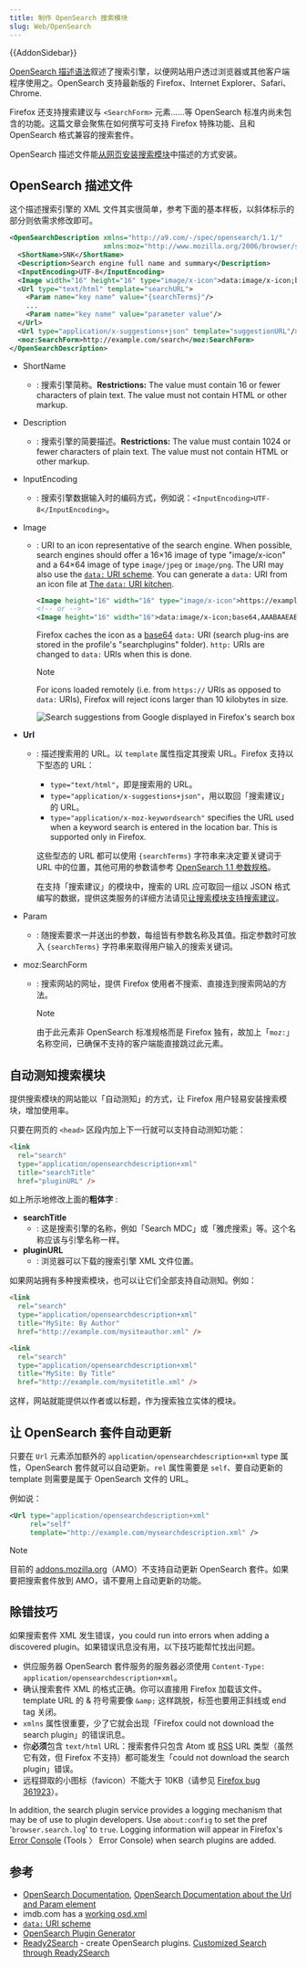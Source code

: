 ```yaml
---
title: 制作 OpenSearch 搜索模块
slug: Web/OpenSearch
---
```


{{AddonSidebar}}

[OpenSearch 描述语法](https://www.opensearch.org/Specifications/OpenSearch/1.1#OpenSearch_description_document)叙述了搜索引擎，以便网站用户透过浏览器或其他客户端程序使用之。OpenSearch 支持最新版的 Firefox、Internet Explorer、Safari、Chrome.

Firefox 还支持搜索建议与 `<SearchForm>` 元素……等 OpenSearch 标准内尚未包含的功能。这篇文章会聚焦在如何撰写可支持 Firefox 特殊功能、且和 OpenSearch 格式兼容的搜索套件。

OpenSearch 描述文件能[从网页安装搜索模块](#自动测知搜索模块)中描述的方式安装。

## OpenSearch 描述文件

这个描述搜索引擎的 XML 文件其实很简单，参考下面的基本样板，以斜体标示的部分则依需求修改即可。

```xml
<OpenSearchDescription xmlns="http://a9.com/-/spec/opensearch/1.1/"
                       xmlns:moz="http://www.mozilla.org/2006/browser/search/">
  <ShortName>SNK</ShortName>
  <Description>Search engine full name and summary</Description>
  <InputEncoding>UTF-8</InputEncoding>
  <Image width="16" height="16" type="image/x-icon">data:image/x-icon;base64,AAABAAEAEBAAA ...</Image>
  <Url type="text/html" template="searchURL">
    <Param name="key name" value="{searchTerms}"/>
    ...
    <Param name="key name" value="parameter value"/>
  </Url>
  <Url type="application/x-suggestions+json" template="suggestionURL"/>
  <moz:SearchForm>http://example.com/search</moz:SearchForm>
</OpenSearchDescription>
```

- ShortName
  - : 搜索引擎简称。**Restrictions:** The value must contain 16 or fewer characters of plain text. The value must not contain HTML or other markup.
- Description
  - : 搜索引擎的简要描述。**Restrictions:** The value must contain 1024 or fewer characters of plain text. The value must not contain HTML or other markup.
- InputEncoding
  - : 搜索引擎数据输入时的编码方式，例如说：`<InputEncoding>UTF-8</InputEncoding>`。
- Image

  - : URI to an icon representative of the search engine. When possible, search engines should offer a 16×16 image of type "image/x-icon" and a 64×64 image of type `image/jpeg` or `image/png`. The URI may also use the [`data:` URI scheme](/zh-CN/docs/Web/HTTP/data_URIs). You can generate a `data:` URI from an icon file at [The `data:` URI kitchen](https://software.hixie.ch/utilities/cgi/data/data).

    ```xml
    <Image height="16" width="16" type="image/x-icon">https://example.com/favicon.ico</Image>
    <!-- or -->
    <Image height="16" width="16">data:image/x-icon;base64,AAABAAEAEBAAA ... DAAA=</Image>
    ```

    Firefox caches the icon as a [base64](https://en.wikipedia.org/wiki/Base64) `data:` URI (search plug-ins are stored in the profile's "searchplugins" folder). `http:` URIs are changed to `data:` URIs when this is done.

    > [!NOTE]
    > For icons loaded remotely (i.e. from `https://` URIs as opposed to `data:` URIs), Firefox will reject icons larger than 10 kilobytes in size.

    ![Search suggestions from Google displayed in Firefox's search box](searchsuggestionsample.png)

- **Url**

  - : 描述搜索用的 URL。以 `template` 属性指定其搜索 URL。Firefox 支持以下型态的 URL：

    - `type="text/html"`，即是搜索用的 URL。
    - `type="application/x-suggestions+json"`，用以取回「搜索建议」的 URL。
    - `type="application/x-moz-keywordsearch"` specifies the URL used when a keyword search is entered in the location bar. This is supported only in Firefox.

    这些型态的 URL 都可以使用 `{searchTerms}` 字符串来决定要关键词于 URL 中的位置，其他可用的参数请参考 [OpenSearch 1.1 参数规格](https://github.com/dewitt/opensearch/blob/master/opensearch-1-1-draft-6.md#opensearch-11-parameters)。

    在支持「搜索建议」的模块中，搜索的 URL 应可取回一组以 JSON 格式编写的数据，提供这类服务的详细方法请见[让搜索模块支持搜索建议](/zh-CN/%e8%ae%93%e6%90%9c%e5%b0%8b%e6%a8%a1%e7%b5%84%e6%94%af%e6%8f%b4%e6%90%9c%e5%b0%8b%e5%bb%ba%e8%ad%b0)。

- Param
  - : 随搜索要求一并送出的参数，每组皆有参数名称及其值。指定参数时可放入 `{searchTerms}` 字符串来取得用户输入的搜索关键词。
- moz:SearchForm

  - : 搜索网站的网址，提供 Firefox 使用者不搜索、直接连到搜索网站的方法。

    > [!NOTE]
    > 由于此元素非 OpenSearch 标准规格而是 Firefox 独有，故加上「`moz:`」名称空间，已确保不支持的客户端能直接跳过此元素。

## 自动测知搜索模块

提供搜索模块的网站能以「自动测知」的方式，让 Firefox 用户轻易安装搜索模块，增加使用率。

只要在网页的 `<head>` 区段内加上下一行就可以支持自动测知功能：

```html
<link
  rel="search"
  type="application/opensearchdescription+xml"
  title="searchTitle"
  href="pluginURL" />
```

如上所示地修改上面的**粗体字** :

- **searchTitle**
  - : 这是搜索引擎的名称，例如「Search MDC」或「雅虎搜索」等。这个名称应该与引擎名称一样。
- **pluginURL**
  - : 浏览器可以下载的搜索引擎 XML 文件位置。

如果网站拥有多种搜索模块，也可以让它们全部支持自动测知。例如：

```html
<link
  rel="search"
  type="application/opensearchdescription+xml"
  title="MySite: By Author"
  href="http://example.com/mysiteauthor.xml" />

<link
  rel="search"
  type="application/opensearchdescription+xml"
  title="MySite: By Title"
  href="http://example.com/mysitetitle.xml" />
```

这样，网站就能提供以作者或以标题，作为搜索独立实体的模块。

## 让 OpenSearch 套件自动更新

只要在 `Url` 元素添加额外的
`application/opensearchdescription+xml` type 属性，OpenSearch 套件就可以自动更新。`rel` 属性需要是 `self`、要自动更新的 template 则需要是属于 OpenSearch 文件的 URL。

例如说：

```xml
<Url type="application/opensearchdescription+xml"
     rel="self"
     template="http://example.com/mysearchdescription.xml" />
```

> [!NOTE]
> 目前的 [addons.mozilla.org](https://addons.mozilla.org)（AMO）不支持自动更新 OpenSearch 套件。如果要把搜索套件放到 AMO，请不要用上自动更新的功能。

## 除错技巧

如果搜索套件 XML 发生错误，you could run into errors when adding a discovered plugin。如果错误讯息没有用，以下技巧能帮忙找出问题。

- 供应服务器 OpenSearch 套件服务的服务器必须使用 `Content-Type: application/opensearchdescription+xml`。
- 确认搜索套件 XML 的格式正确。你可以直接用 Firefox 加载该文件。template URL 的 & 符号需要像 `&amp;` 这样跳脱，标签也要用正斜线或 end tag 关闭。
- `xmlns` 属性很重要，少了它就会出现「Firefox could not download the search plugin」的错误讯息。
- 你**必须**包含 `text/html` URL：搜索套件只包含 Atom 或 [RSS](/zh-CN/RSS) URL 类型（虽然它有效，但 Firefox 不支持）都可能发生「could not download the search plugin」错误。
- 远程撷取的小图标（favicon）不能大于 10KB（请参见 [Firefox bug 361923](https://bugzil.la/361923)）。

In addition, the search plugin service provides a logging mechanism that may be of use to plugin developers. Use `about:config` to set the pref '`browser.search.log`' to `true`. Logging information will appear in Firefox's [Error Console](/zh-CN/Error_Console) (Tools 〉 Error Console) when search plugins are added.

## 参考

- [OpenSearch Documentation](https://opensearch.org/), [OpenSearch Documentation about the Url and Param element](https://www.opensearch.org/Specifications/OpenSearch/Extensions/Parameter/1.0)
- imdb.com has a [working osd.xml](http://i.media-imdb.com/images/SFccbe1e4d909ef8b8077201c3c5aac349/imdbsearch.xml)
- [`data:` URI scheme](https://en.wikipedia.org/wiki/Data_URI_scheme)
- [OpenSearch Plugin Generator](https://7is7.com/software/firefox/opensearch.html)
- [Ready2Search](https://ready.to/search/en/) - create OpenSearch plugins. [Customized Search through Ready2Search](https://ready.to/search/make/en_make_plugin.htm)

